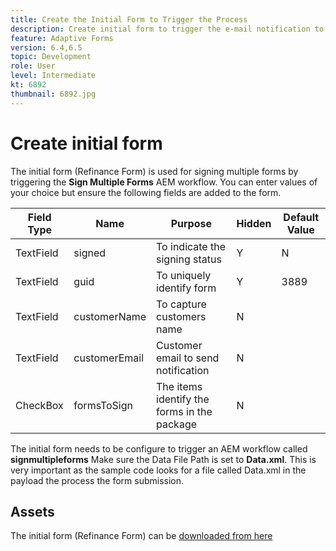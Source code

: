 ```yaml
---
title: Create the Initial Form to Trigger the Process
description: Create initial form to trigger the e-mail notification to start the process of signing.
feature: Adaptive Forms
version: 6.4,6.5
topic: Development
role: User
level: Intermediate
kt: 6892
thumbnail: 6892.jpg
---
```


# Create initial form

The initial form (Refinance Form) is used for signing multiple forms by triggering the **Sign Multiple Forms** AEM workflow. You can enter values of your choice but ensure the following fields are added to the form.

| Field Type|Name | Purpose| Hidden| Default Value |
| ------------------------|---------------------------------------|--------------------|--------|----------------- |
| TextField| signed| To indicate the signing status |Y|N |
| TextField| guid| To uniquely identify form|Y| 3889 |
| TextField| customerName| To capture customers name|N|
| TextField| customerEmail| Customer email to send notification|N| 
| CheckBox| formsToSign| The items identify the forms in the package|N| 

The initial form needs to be configure to trigger an AEM workflow called **signmultipleforms**
Make sure the Data File Path is set to **Data.xml**. This is very important as the sample code looks for a file called Data.xml in the payload the process the form submission.

## Assets

The initial form (Refinance Form) can be [downloaded from here](assets/refinance-form.zip)






